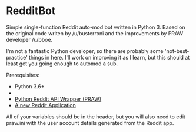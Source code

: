 # RedditBot
Simple single-function Reddit auto-mod bot written in Python 3. Based on the original code writen by /u/busterroni and the improvements by PRAW developer /u/bboe.

I'm not a fantastic Python developer, so there are probably some 'not-best-practice' things in here. I'll work on improving it as I learn, but this should at least get you going enough to automod a sub.

Prerequisites:
<ul>
<li>Python 3.6+<li>
<li><a href=https://github.com/praw-dev/praw>Python Reddit API Wrapper (PRAW)</li>
<li>A new <a href=https://ssl.reddit.com/prefs/apps/>Reddit Application</a></li>
</ul>

All of your variables should be in the header, but you will also need to edit praw.ini with the user account details generated from the Reddit app.
